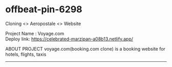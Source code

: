 # offbeat-pin-6298

 Cloning <> Aeropostale <> Website


Project Name : Voyage.com  
Deploy link: https://celebrated-marzipan-a08b13.netlify.app/

ABOUT PROJECT
voyage.com(booking.com clone) is a booking website for hotels, flights, taxis 

**************************
<br>


